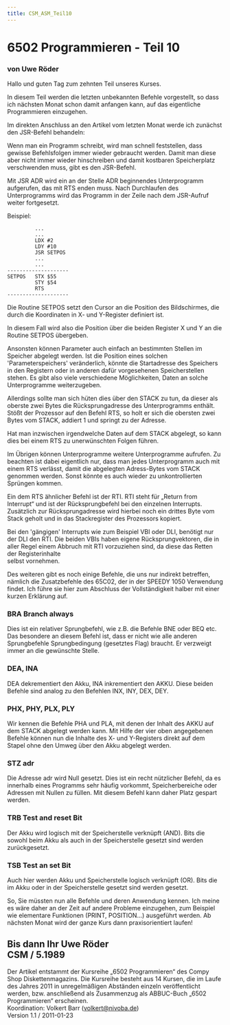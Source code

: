 ```yaml
---
title: CSM_ASM_Teil10
---
```

# 6502 Programmieren - Teil 10  
### von Uwe Röder  
  
Hallo und guten Tag zum zehnten Teil unseres Kurses.  
  
In diesem Teil werden die letzten unbekannten Befehle vorgestellt, so dass ich nächsten Monat schon damit anfangen kann, auf das eigentliche Programmieren einzugehen.  
  
Im direkten Anschluss an den Artikel vom letzten Monat werde ich zunächst den JSR-Befehl behandeln:  
  
Wenn man ein Programm schreibt, wird man schnell feststellen, dass gewisse Befehlsfolgen immer wieder gebraucht werden. Damit man diese aber nicht immer wieder hinschreiben und damit kostbaren Speicherplatz verschwenden muss, gibt es den JSR-Befehl.  
  
Mit JSR ADR wird ein an der Stelle ADR beginnendes Unterprogramm aufgerufen, das mit RTS enden muss. Nach Durchlaufen des Unterprogramms wird das Programm in der Zeile nach dem JSR-Aufruf weiter fortgesetzt.  
  
Beispiel:  
```
         ...
         ...
         LDX #2
         LDY #10
         JSR SETPOS
         ...
         ...
--------------------
SETPOS   STX $55
         STY $54
         RTS
--------------------
```
Die Routine SETPOS setzt den Cursor an die Position des Bildschirmes, die durch die Koordinaten in X- und Y-Register definiert ist.  
  
In diesem Fall wird also die Position über die beiden Register X und Y an die Routine SETPOS übergeben.  
  
Ansonsten können Parameter auch einfach an bestimmten Stellen im Speicher abgelegt werden. Ist die Position eines solchen 'Parameterspeichers' veränderlich, könnte die Startadresse des Speichers in den Registern oder in anderen dafür vorgesehenen Speicherstellen stehen. Es gibt also viele verschiedene Möglichkeiten, Daten an solche Unterprogramme weiterzugeben.  
  
Allerdings sollte man sich hüten dies über den STACK zu tun, da dieser als oberste zwei Bytes die Rücksprungadresse des Unterprogramms enthält. Stößt der Prozessor auf den Befehl RTS, so holt er sich die obersten zwei Bytes vom STACK, addiert 1 und springt zu der Adresse.  
  
Hat man inzwischen irgendwelche Daten auf dem STACK abgelegt, so kann dies bei einem RTS zu unerwünschten Folgen führen.  
  
Im Übrigen können Unterprogramme weitere Unterprogramme aufrufen. Zu beachten ist dabei eigentlich nur, dass man jedes Unterprogramm auch mit einem RTS verlässt, damit die abgelegten Adress-Bytes vom STACK genommen werden. Sonst könnte es auch wieder zu unkontrollierten Sprüngen kommen.  
  
Ein dem RTS ähnlicher Befehl ist der RTI. RTI steht für „Return from Interrupt“ und ist der Rücksprungbefehl bei den einzelnen Interrupts. Zusätzlich zur Rücksprungadresse wird hierbei noch ein drittes Byte vom Stack geholt und in das Stackregister des Prozessors kopiert.  
  
Bei den 'gängigen' Interrupts wie zum Beispiel VBI oder DLI, benötigt nur der DLI den RTI. Die beiden VBIs haben eigene Rücksprungvektoren, die in aller Regel einem Abbruch mit RTI vorzuziehen sind, da diese das Retten der Registerinhalte  
selbst vornehmen.  
  
Des weiteren gibt es noch einige Befehle, die uns nur indirekt betreffen, nämlich die Zusatzbefehle des 65C02, der in der SPEEDY 1050 Verwendung findet. Ich führe sie hier zum Abschluss der Vollständigkeit halber mit einer kurzen Erklärung auf.  
  
### BRA Branch always  
Dies ist ein relativer Sprungbefehl, wie z.B. die Befehle BNE oder BEQ etc. Das besondere an diesem Befehl ist, dass er nicht wie alle anderen Sprungbefehle Sprungbedingung (gesetztes Flag) braucht. Er verzweigt immer an die gewünschte Stelle.  
  
### DEA, INA  
DEA dekrementiert den Akku, INA inkrementiert den AKKU. Diese beiden Befehle sind analog zu den Befehlen INX, INY, DEX, DEY.  
  
### PHX, PHY, PLX, PLY  
Wir kennen die Befehle PHA und PLA, mit denen der Inhalt des AKKU auf dem STACK abgelegt werden kann. Mit Hilfe der vier oben angegebenen Befehle können nun die Inhalte des X- und Y-Registers direkt auf dem Stapel ohne den Umweg über den Akku abgelegt werden.  
  
### STZ adr  
Die Adresse adr wird Null gesetzt. Dies ist ein recht nützlicher Befehl, da es innerhalb eines Programms sehr häufig vorkommt, Speicherbereiche oder Adressen mit Nullen zu füllen. Mit diesem Befehl kann daher Platz gespart werden.  
  
### TRB Test and reset Bit  
Der Akku wird logisch mit der Speicherstelle verknüpft (AND). Bits die sowohl beim Akku als auch in der Speicherstelle gesetzt sind werden zurückgesetzt.  
  
### TSB Test an set Bit  
Auch hier werden Akku und Speicherstelle logisch verknüpft (OR). Bits die im Akku oder in der Speicherstelle gesetzt sind werden gesetzt.  
  
So, Sie müssten nun alle Befehle und deren Anwendung kennen. Ich meine es wäre daher an der Zeit auf andere Probleme einzugehen, zum Beispiel wie elementare Funktionen (PRINT, POSITION...) ausgeführt werden. Ab nächsten Monat wird der ganze Kurs dann praxisorientiert laufen!  
  
Bis dann Ihr Uwe Röder  
CSM / 5.1989  
---
Der Artikel entstammt der Kursreihe „6502 Programmieren“ des Compy Shop Diskettenmagazins. Die Kursreihe besteht aus 14 Kursen, die im Laufe des Jahres 2011 in unregelmäßigen Abständen einzeln veröffentlicht werden, bzw. anschließend als Zusammenzug als ABBUC-Buch „6502 Programmieren“ erscheinen.  
Koordination: Volkert Barr (volkert@nivoba.de)  
Version 1.1 / 2011-01-23  
